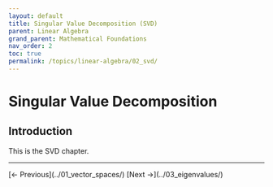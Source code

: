 ```yaml
---
layout: default
title: Singular Value Decomposition (SVD)
parent: Linear Algebra
grand_parent: Mathematical Foundations
nav_order: 2
toc: true
permalink: /topics/linear-algebra/02_svd/
---
```


# Singular Value Decomposition

## Introduction

This is the SVD chapter.

---

<div class="prev-next-buttons">
[← Previous](../01_vector_spaces/) [Next →](../03_eigenvalues/)
</div>

